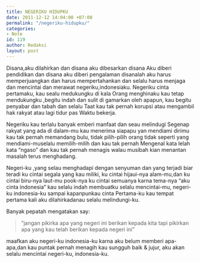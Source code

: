 ```yaml
---
title: NEGERIKU HIDUPKU
date: 2011-12-12 14:04:00 +07:00
permalink: "/negeriku-hidupku/"
categories:
- Note
id: 119
author: Redaksi
layout: post
---
```


Disana,aku dilahirkan dan disana aku dibesarkan disana Aku diberi pendidikan dan disana aku diberi pengalaman disanalah aku harus memperjuangkan dan harus mempertahankan dan selalu harus menjaga dan mencintai dan merawat negeriku,indonesiaku. Negeriku cinta pertamaku, kau sealu medukungku di kala Orang menghinaku kau tetap mendukungku ,begitu indah dan sulit di gamarkan oleh apapun, kau begitu penyabar dan tabah dan selalu Taat kau tak pernah korupsi atau mengambil hak rakyat atau lagi tidur pas Waktu bekerja. 

Negeriku kau terlalu banyak emberi manfaat dan seau melindugi Segenap rakyat yang ada di dalam-mu kau menerima siapapu yan mendiami dirimu kau tak pernah memandang bulu, tidak pilih-pilih orang tidak seperti yang mendiami-muselalu memilih-milih dan kau tak pernah Mengenal kata lelah kata “ngaso” dan kau tak pernah menagis walau musibah kian menantan masalah terus menghadang. 

Negeri-ku ,yang selau menghadapi dengan senyuman dan yang terjadi biar teradi ku cintai segala yang kau miliki, ku cintai hijaui-nya alam-mu,dan ku cintai biru-nya laut-mu pook-nya ku cintai semuanya karna tema-nya “aku cinta indonesia” kau selalu indah membuatku selalu mencintai-mu, negeri-ku indonesia-ku sampai kapanpunkau cinta Pertama-ku kau tempat pertama kali aku dilahirkadanau selalu melindungi-ku. 

Banyak pepatah mengatakan say: 

<blockquote class="wp-block-quote">
  <p>
    ”jangan pikirka apa yang negeri ini berikan kepada kita tapi pikirkan apa yang kau telah berikan kepada negeri ini”
  </p>
</blockquote>

maafkan aku negeri-ku indonesia-ku karna aku belum memberi apa-apa,dan kau puntak pernah menagih kau sungguh baik & jujur, aku akan selalu mencintai negeri-ku, indonesia-ku.